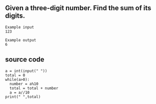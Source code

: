 ## Given a three-digit number. Find the sum of its digits.

```
Example input
123

Example output
6
```

## source code
```
a = int(input(" "))
total = 0
while(a>0):
  number = a%10
  total = total + number
  a = a//10
print(" ",total)  
```

